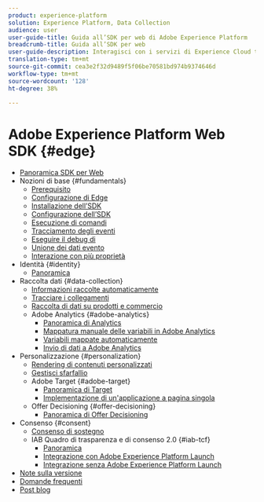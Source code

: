 ```yaml
---
product: experience-platform
solution: Experience Platform, Data Collection
audience: user
user-guide-title: Guida all’SDK per web di Adobe Experience Platform
breadcrumb-title: Guida all’SDK per web
user-guide-description: Interagisci con i servizi di Experience Cloud tramite la rete Edge.
translation-type: tm+mt
source-git-commit: cea3e2f32d9489f5f06be70581bd974b9374646d
workflow-type: tm+mt
source-wordcount: '128'
ht-degree: 38%

---
```



# Adobe Experience Platform Web SDK {#edge}

* [Panoramica SDK per Web](home.md)
* Nozioni di base {#fundamentals}
   * [Prerequisito](fundamentals/prerequisite.md)
   * [Configurazione di Edge](fundamentals/edge-configuration.md)
   * [Installazione dell’SDK](fundamentals/installing-the-sdk.md)
   * [Configurazione dell’SDK](fundamentals/configuring-the-sdk.md)
   * [Esecuzione di comandi](fundamentals/executing-commands.md)
   * [Tracciamento degli eventi](fundamentals/tracking-events.md)
   * [Eseguire il debug di](fundamentals/debugging.md)
   * [Unione dei dati evento](fundamentals/merging-event-data.md)
   * [Interazione con più proprietà](fundamentals/interacting-with-multiple-properties.md)
* Identità {#identity}
   * [Panoramica](identity/overview.md)
* Raccolta dati {#data-collection}
   * [Informazioni raccolte automaticamente](data-collection/automatic-information.md)
   * [Tracciare i collegamenti](data-collection/track-links.md)
   * [Raccolta di dati su prodotti e commercio](data-collection/collect-commerce-data.md)
   * Adobe Analytics {#adobe-analytics}
      * [Panoramica di Analytics](data-collection/adobe-analytics/analytics-overview.md)
      * [Mappatura manuale delle variabili in  Adobe Analytics](data-collection/adobe-analytics/manually-mapping-variables.md)
      * [Variabili mappate automaticamente](data-collection/adobe-analytics/automatically-mapped-vars.md)
      * [Invio di dati a  Adobe Analytics](data-collection/adobe-analytics/sending-data-to-analytics.md)
* Personalizzazione {#personalization}
   * [Rendering di contenuti personalizzati](personalization/rendering-personalization-content.md)
   * [Gestisci sfarfallio](personalization/manage-flicker.md)
   * Adobe Target {#adobe-target}
      * [Panoramica di Target](personalization/adobe-target/target-overview.md)
      * [Implementazione di un&#39;applicazione a pagina singola](personalization/adobe-target/spa-implementation.md)
   * Offer Decisioning {#offer-decisioning}
      * [Panoramica di  Offer Decisioning](personalization/offer-decisioning/offer-decisioning-overview.md)
* Consenso {#consent}
   * [Consenso di sostegno](consent/supporting-consent.md)
   * IAB Quadro di trasparenza e di consenso 2.0 {#iab-tcf}
      * [Panoramica](consent/iab-tcf/overview.md)
      * [Integrazione con  Adobe Experience Platform Launch](consent/iab-tcf/with-launch.md)
      * [Integrazione senza  Adobe Experience Platform Launch](consent/iab-tcf/without-launch.md)
* [Note sulla versione](release-notes.md)
* [Domande frequenti](web-sdk-faq.md)
* [Post blog](blog-posts.md)
